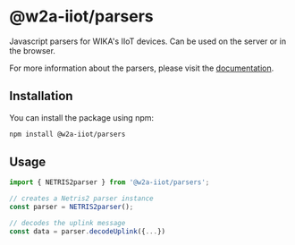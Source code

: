 # @w2a-iiot/parsers

Javascript parsers for WIKA's IIoT devices.
Can be used on the server or in the browser.

For more information about the parsers, please visit the [documentation](https://wika-group.github.io/javascript_parsers/).

## Installation

You can install the package using npm:

```bash
npm install @w2a-iiot/parsers
```

## Usage

```typescript
import { NETRIS2parser } from '@w2a-iiot/parsers';

// creates a Netris2 parser instance
const parser = NETRIS2parser();

// decodes the uplink message
const data = parser.decodeUplink({...})
```
